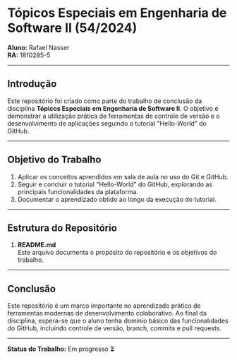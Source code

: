 # Tópicos Especiais em Engenharia de Software II (54/2024)

**Aluno:** Rafael Nasser  
**RA:** 1810285-5  

---

## Introdução

Este repositório foi criado como parte do trabalho de conclusão da disciplina **Tópicos Especiais em Engenharia de Software II**. O objetivo é demonstrar a utilização prática de ferramentas de controle de versão e o desenvolvimento de aplicações seguindo o tutorial "Hello-World" do GitHub.

---

## Objetivo do Trabalho

1. Aplicar os conceitos aprendidos em sala de aula no uso do Git e GitHub.
2. Seguir e concluir o tutorial "Hello-World" do GitHub, explorando as principais funcionalidades da plataforma.
3. Documentar o aprendizado obtido ao longo da execução do tutorial. 

---

## Estrutura do Repositório

1. **README.md**  
   Este arquivo documenta o propósito do repositório e os objetivos do trabalho.

---

## Conclusão

Este repositório é um marco importante no aprendizado prático de ferramentas modernas de desenvolvimento colaborativo. Ao final da disciplina, espera-se que o aluno tenha domínio básico das funcionalidades do GitHub, incluindo controle de versão, branch, commits e pull requests.

---

**Status do Trabalho:** Em progresso :hourglass_flowing_sand:
